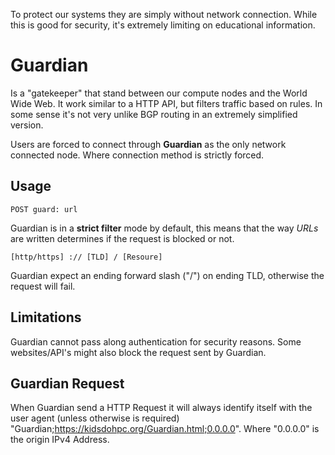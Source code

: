 To protect our systems they are simply without network connection.
While this is good for security, it's extremely limiting on educational information.

# Guardian
Is a "gatekeeper" that stand between our compute nodes and the World Wide Web. It work similar to a HTTP API, but filters traffic based on rules. In some sense it's not very unlike BGP routing in an extremely simplified version.

Users are forced to connect through **Guardian** as the only network connected node. Where connection method is strictly forced.

## Usage
``` 
POST guard: url
```

Guardian is in a **strict filter** mode by default, this means that the way *URLs* are written determines if the request is blocked or not.

``` 
[http/https] :// [TLD] / [Resoure]
```
Guardian expect an ending forward slash ("/") on ending TLD, otherwise the request will fail.

## Limitations
Guardian cannot pass along authentication for security reasons. Some websites/API's might also block the request sent by Guardian.

## Guardian Request
When Guardian send a HTTP Request it will always identify itself with the user agent (unless otherwise is required) 
"Guardian;https://kidsdohpc.org/Guardian.html;0.0.0.0". Where "0.0.0.0" is the origin IPv4 Address.